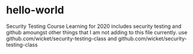 # hello-world
Security Testing Course
Learning for 2020 includes security testing and github amoungst other things that I am not adding to this file currently.
use github.com/wicket/security-testing-class  and github.com/wicket/security-testing-class
